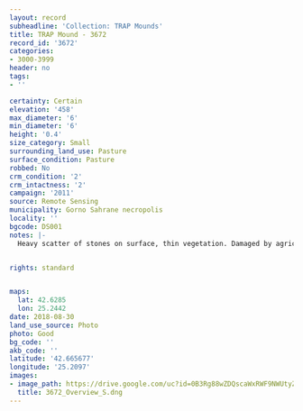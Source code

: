 ```yaml
---
layout: record
subheadline: 'Collection: TRAP Mounds'
title: TRAP Mound - 3672
record_id: '3672'
categories:
- 3000-3999
header: no
tags:
- ''

certainty: Certain
elevation: '458'
max_diameter: '6'
min_diameter: '6'
height: '0.4'
size_category: Small
surrounding_land_use: Pasture
surface_condition: Pasture
robbed: No
crm_condition: '2'
crm_intactness: '2'
campaign: '2011'
source: Remote Sensing
municipality: Gorno Sahrane necropolis
locality: ''
bgcode: DS001
notes: |-
  Heavy scatter of stones on surface, thin vegetation. Damaged by agriculture. No visible robbers trenches.


rights: standard


maps:
  lat: 42.6285
  lon: 25.2442
date: 2018-08-30
land_use_source: Photo
photo: Good
bg_code: ''
akb_code: ''
latitude: '42.665677'
longitude: '25.2097'
images:
- image_path: https://drive.google.com/uc?id=0B3Rg88wZDQscaWxRWF9NWUtyZmM
  title: 3672_Overview_S.dng
---
```

